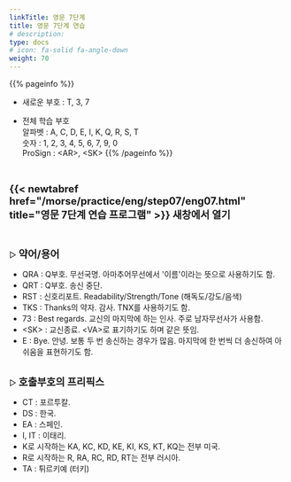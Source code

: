 ```yaml
---
linkTitle: 영문 7단계
title: 영문 7단계 연습
# description: 
type: docs
# icon: fa-solid fa-angle-down
weight: 70
---
```


{{% pageinfo %}}

* 새로운 부호 : T, 3, 7

* 전체 학습 부호<br>
알파벳 : A, C, D, E, I, K, Q, R, S, T<br>
숫자 : 1, 2, 3, 4, 5, 6, 7, 9, 0<br>
ProSign : &lt;AR&gt;, &lt;SK&gt;
{{% /pageinfo %}}

<br>

<b><span style="font-size:130%">{{< newtabref href="/morse/practice/eng/step07/eng07.html" title="영문 7단계 연습 프로그램" >}} 새창에서 열기</span></b>

<br>

▷ <b><span style="font-size:130%">약어/용어</span></b>
- QRA : Q부호. 무선국명. 아마추어무선에서 '이름'이라는 뜻으로 사용하기도 함.
- QRT : Q부호. 송신 중단.
- RST : 신호리포트. Readability/Strength/Tone (해독도/강도/음색)
- TKS : Thanks의 약자. 감사. TNX를 사용하기도 함.
- 73 : Best regards. 교신의 마지막에 하는 인사. 주로 남자무선사가 사용함.
- &lt;SK&gt; : 교신종료. &lt;VA&gt;로 표기하기도 하며 같은 뜻임.
- E : Bye. 안녕. 보통 두 번 송신하는 경우가 많음. 마지막에 한 번씩 더 송신하여 아쉬움을 표현하기도 함.
<br><br>

▷ <b><span style="font-size:130%">호출부호의 프리픽스</span></b>
- CT : 포르투칼.
- DS : 한국.
- EA : 스페인.
- I, IT : 이태리.
- K로 시작하는 KA, KC, KD, KE, KI, KS, KT, KQ는 전부 미국.
- R로 시작하는 R, RA, RC, RD, RT는 전부 러시아.
- TA : 튀르키예 (터키)

